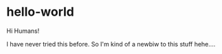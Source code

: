 # hello-world

Hi Humans! 

I have never tried this before. So I'm kind of a newbiw to this stuff hehe.... 
